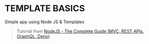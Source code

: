# TEMPLATE BASICS

Simple app using Node JS & Templates

> Tutorial from [NodeJS - The Complete Guide (MVC, REST APIs, GraphQL, Deno)](https://www.udemy.com/course/nodejs-the-complete-guide/)
